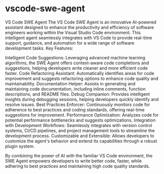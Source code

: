 # vscode-swe-agent


VS Code SWE Agent
The VS Code SWE Agent is an innovative AI-powered assistant designed to enhance the productivity and efficiency of software engineers working within the Visual Studio Code environment. This intelligent agent seamlessly integrates with VS Code to provide real-time support, guidance, and automation for a wide range of software development tasks.
Key Features:

Intelligent Code Suggestions: Leveraging advanced machine learning algorithms, the SWE Agent offers context-aware code completions and suggestions, helping developers write cleaner and more efficient code faster.
Code Refactoring Assistant: Automatically identifies areas for code improvement and suggests refactoring options to enhance code quality and maintainability.
Documentation Helper: Assists in generating and maintaining code documentation, including inline comments, function descriptions, and README files.
Debug Companion: Provides intelligent insights during debugging sessions, helping developers quickly identify and resolve issues.
Best Practices Enforcer: Continuously monitors code for adherence to best practices and coding standards, offering real-time suggestions for improvement.
Performance Optimization: Analyzes code for potential performance bottlenecks and suggests optimizations.
Integration with Development Workflows: Seamlessly integrates with version control systems, CI/CD pipelines, and project management tools to streamline the development process.
Customizable and Extensible: Allows developers to customize the agent's behavior and extend its capabilities through a robust plugin system.

By combining the power of AI with the familiar VS Code environment, the SWE Agent empowers developers to write better code, faster, while adhering to best practices and maintaining high code quality standards.
